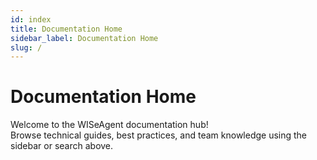 ```yaml
---
id: index
title: Documentation Home
sidebar_label: Documentation Home
slug: /
---
```


# Documentation Home

Welcome to the WISeAgent documentation hub!  
Browse technical guides, best practices, and team knowledge using the sidebar or search above.
